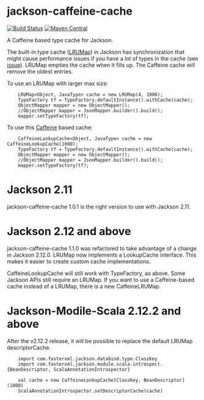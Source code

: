 # jackson-caffeine-cache

[![Build Status](https://travis-ci.org/pjfanning/jackson-caffeine-cache.svg?branch=master)](https://travis-ci.org/pjfanning/jackson-caffeine-cache)
[![Maven Central](https://maven-badges.herokuapp.com/maven-central/com.github.pjfanning/jackson-caffeine-cache/badge.svg)](https://maven-badges.herokuapp.com/maven-central/com.github.pjfanning/jackson-caffeine-cache)

A Caffeine based type cache for Jackson.

The built-in type cache ([LRUMap](https://github.com/FasterXML/jackson-databind/blob/2.10/src/main/java/com/fasterxml/jackson/databind/util/LRUMap.java))
in Jackson has synchronization that might cause performance issues if you have a lot of types in the cache (see [issue](https://github.com/FasterXML/jackson-module-scala/issues/428)). LRUMap empties the cache when it fills up. The Caffeine cache will remove the oldest entries.

To use an LRUMap with larger max size:

        LRUMap<Object, JavaType> cache = new LRUMap(4, 1000);
        TypeFactory tf = TypeFactory.defaultInstance().withCache(cache);
        ObjectMapper mapper = new ObjectMapper();
        //ObjectMapper mapper = JsonMapper.builder().build();
        mapper.setTypeFactory(tf);

To use this [Caffeine](https://github.com/ben-manes/caffeine) based cache:

        CaffeineLookupCache<Object, JavaType> cache = new CaffeineLookupCache(1000);
        TypeFactory tf = TypeFactory.defaultInstance().withCache(cache);
        ObjectMapper mapper = new ObjectMapper();
        //ObjectMapper mapper = JsonMapper.builder().build();
        mapper.setTypeFactory(tf);
        
# Jackson 2.11

jackson-caffeine-cache 1.0.1 is the right version to use with Jackson 2.11.
        
# Jackson 2.12 and above
 
jackson-caffeine-cache 1.1.0 was refactored to take advantage of a change in Jackson 2.12.0. LRUMap now implements a LookupCache interface. This makes it easier to create custom cache implementations.

CaffeineLookupCache will still work with TypeFactory, as above. Some Jackson APIs still require an LRUMap. If you want to use a Caffeine-based cache instead of a LRUMap, there is a new CaffeineLRUMap.

# Jackson-Modile-Scala 2.12.2 and above

After the v2.12.2 release, it will be possible to replace the default LRUMap descriptorCache.

        import com.fasterxml.jackson.databind.type.ClassKey
        import com.fasterxml.jackson.module.scala.introspect.{BeanDescriptor, ScalaAnnotationIntrospector}
        
        val cache = new CaffeineLookupCache[ClassKey, BeanDescriptor](1000)
        ScalaAnnotationIntrospector.setDescriptorCache(cache)
